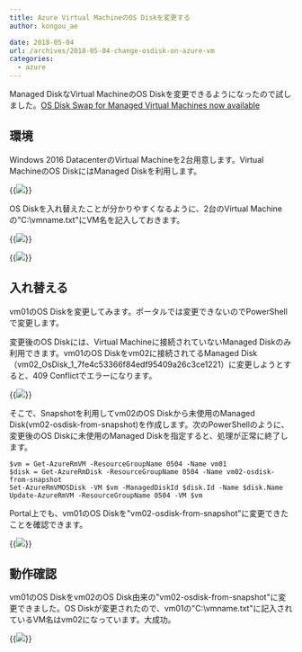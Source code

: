```yaml
---
title: Azure Virtual MachineのOS Diskを変更する
author: kongou_ae

date: 2018-05-04
url: /archives/2018-05-04-change-osdisk-on-azure-vm
categories:
  - azure
---
```


Managed DiskなVirtual MachineのOS Diskを変更できるようになったので試しました。[OS Disk Swap for Managed Virtual Machines now available](https://azure.microsoft.com/ja-jp/blog/os-disk-swap-managed-disks/)

## 環境

Windows 2016 DatacenterのVirtual Machineを2台用意します。Virtual MachineのOS DiskにはManaged Diskを利用します。

{{<img src="./../../images/2018-05-04-009.png">}}

OS Diskを入れ替えたことが分かりやすくなるように、2台のVirtual Machineの"C:\vmname.txt"にVM名を記入しておきます。

{{<img src="./../../images/2018-05-04-001.png">}}

{{<img src="./../../images/2018-05-04-002.png">}}

## 入れ替える

vm01のOS Diskを変更してみます。ポータルでは変更できないのでPowerShellで変更します。

変更後のOS Diskには、Virtual Machineに接続されていないManaged Diskのみ利用できます。vm01のOS Diskをvm02に接続されてるManaged Disk（vm02_OsDisk_1_7fe4c53366f84edf95409a26c3ce1221）に変更しようとすると、409 Conflictでエラーになります。

{{<img src="./../../images/2018-05-04-004.png">}}

そこで、Snapshotを利用してvm02のOS Diskから未使用のManaged Disk(vm02-osdisk-from-snapshot)を作成します。次のPowerShellのように、変更後のOS Diskに未使用のManaged Diskを指定すると、処理が正常に終了します。

```
$vm = Get-AzureRmVM -ResourceGroupName 0504 -Name vm01
$disk = Get-AzureRmDisk -ResourceGroupName 0504 -Name vm02-osdisk-from-snapshot
Set-AzureRmVMOSDisk -VM $vm -ManagedDiskId $disk.Id -Name $disk.Name 
Update-AzureRmVM -ResourceGroupName 0504 -VM $vm
```

Portal上でも、vm01のOS Diskを"vm02-osdisk-from-snapshot"に変更できたことを確認できます。

{{<img src="./../../images/2018-05-04-007.png">}}

## 動作確認

vm01のOS Diskをvm02のOS Disk由来の"vm02-osdisk-from-snapshot"に変更できました。OS Diskが変更されたので、vm01の"C:\vmname.txt"に記入されているVM名はvm02になっています。大成功。

{{<img src="./../../images/2018-05-04-008.png">}}
